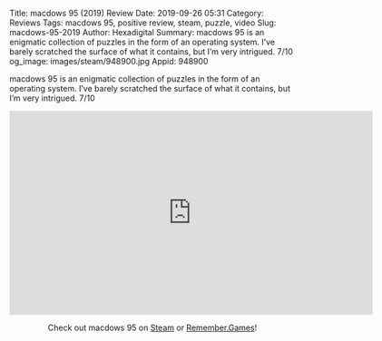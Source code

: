 Title: macdows 95 (2019) Review
Date: 2019-09-26 05:31
Category: Reviews
Tags: macdows 95, positive review, steam, puzzle, video
Slug: macdows-95-2019
Author: Hexadigital
Summary: macdows 95 is an enigmatic collection of puzzles in the form of an operating system. I’ve barely scratched the surface of what it contains, but I’m very intrigued. 7/10
og_image: images/steam/948900.jpg
Appid: 948900

macdows 95 is an enigmatic collection of puzzles in the form of an operating system. I’ve barely scratched the surface of what it contains, but I’m very intrigued. 7/10

<center><iframe src="https://www.youtube.com/embed/AYF1Ta_qA6A?feature=oembed" allow="accelerometer; autoplay; encrypted-media; gyroscope; picture-in-picture" width="640" height="360" frameborder="0"></iframe>

Check out macdows 95 on [Steam](https://store.steampowered.com/app/948900/?curator_clanid=34633900) or [Remember.Games](https://remember.games/game/2720/)!</center>